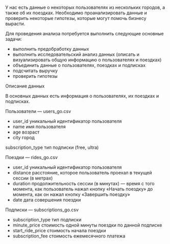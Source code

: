 У нас есть  данные о некоторых пользователях из нескольких городов, а также об их поездках. Необходимо проанализировать данные и проверить некоторые гипотезы, которые могут помочь бизнесу вырасти.

Для проведения анализа потребуется выполнить следующие основные задачи:

- выполнить предобработку данных
- выполнить исследовательский анализ данных (описать и визуализировать общую информацию о пользователях и поездках)
- объединить данные о пользователях, поездках и подписках
- подсчитать выручку
- проверить гипотезы

Описание данных

В основных данных есть информация о пользователях, их поездках и подписках.


Пользователи — users_go.csv

-  user_id	уникальный идентификатор пользователя
- name	имя пользователя
- age	возраст
- city	город


subscription_type	тип подписки (free, ultra)


Поездки — rides_go.csv
- user_id	уникальный идентификатор пользователя
- distance	расстояние, которое пользователь проехал в текущей сессии (в метрах)
- duration	продолжительность сессии (в минутах) — время с того момента, как пользователь нажал кнопку «Начать поездку» до момента, как он нажал кнопку «Завершить поездку»
- date	дата совершения поездки


Подписки — subscriptions_go.csv
- subscription_type	тип подписки
- minute_price	стоимость одной минуты поездки по данной подписке
- start_ride_price	стоимость начала поездки
- subscription_fee	стоимость ежемесячного платежа

